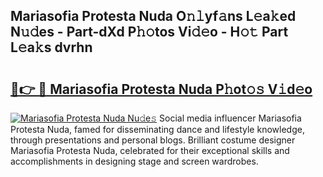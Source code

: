 ## Mariasofia Protesta Nuda O𝚗𝚕yf𝚊ns L𝚎a𝚔ed N𝚞𝚍es - Part-dXd P𝚑𝚘tos Vi𝚍𝚎o - H𝚘𝚝 Part L𝚎a𝚔s dvrhn

# <h2><a href="http://kfdg7j0.oniu.top/?m=Mariasofia+Protesta+Nuda">🔗👉 🔴 Mariasofia Protesta Nuda P𝚑ot𝚘𝚜 V𝚒d𝚎o</a></h2>

[![Mariasofia Protesta Nuda Nu𝚍e𝚜](https://i.imgur.com/0qMVB7G.gif)](http://kfdg7j0.oniu.top/?m=Mariasofia+Protesta+Nuda)
Social media influencer Mariasofia Protesta Nuda, famed for disseminating dance and lifestyle knowledge, through presentations and personal blogs. Brilliant costume designer Mariasofia Protesta Nuda, celebrated for their exceptional skills and accomplishments in designing stage and screen wardrobes.  

